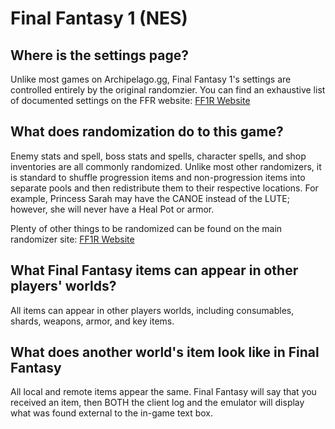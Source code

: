# Final Fantasy 1 (NES)

## Where is the settings page?

Unlike most games on Archipelago.gg, Final Fantasy 1's settings are controlled entirely by the original randomzier. You
can find an exhaustive list of documented settings on the FFR
website: [FF1R Website](https://finalfantasyrandomizer.com/)

## What does randomization do to this game?

Enemy stats and spell, boss stats and spells, character spells, and shop inventories are all commonly randomized. Unlike 
most other randomizers, it is standard to shuffle progression items and non-progression items into separate pools 
and then redistribute them to their respective locations. For example, Princess Sarah may have the CANOE instead 
of the LUTE; however, she will never have a Heal Pot or armor. 

Plenty of other things to be randomized can be found on the main randomizer site: 
[FF1R Website](https://finalfantasyrandomizer.com/)

## What Final Fantasy items can appear in other players' worlds?

All items can appear in other players worlds, including consumables, shards, weapons, armor, and key items.

## What does another world's item look like in Final Fantasy

All local and remote items appear the same. Final Fantasy will say that you received an item, then BOTH the client log and the
emulator will display what was found external to the in-game text box.
